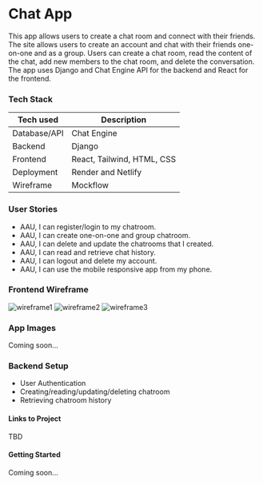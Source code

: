  # Chat App

This app allows users to create a chat room and connect with their friends. The site allows users to create an account and chat with their friends one-on-one and as a group. Users can create a chat room, read the content of the chat, add new members to the chat room, and delete the conversation. The app uses Django and Chat Engine API for the backend and React for the frontend.

 ### Tech Stack

| Tech used | Description |
|-----|------|
| Database/API | Chat Engine|
| Backend | Django|
| Frontend | React, Tailwind, HTML, CSS |
| Deployment | Render and Netlify |
| Wireframe | Mockflow |

### User Stories
- AAU, I can register/login to my chatroom.
- AAU, I can create one-on-one and group chatroom.
- AAU, I can delete and update the chatrooms that I created.
- AAU, I can read and retrieve chat history.
- AAU, I can logout and delete my account.
- AAU, I can use the mobile responsive app from my phone.


 ### Frontend Wireframe
    
![wireframe1](https://i.imgur.com/B12ODBu.png)
 ![wireframe2](https://i.imgur.com/mcFohD8.png)
 ![wireframe3](https://i.imgur.com/nlT1X84.png)
 ### App Images
 Coming soon...
 <!-- ![app index page](https://i.imgur.com/jrF2weW.png)
 ![app show page](https://i.imgur.com/MB2hEAw.png) -->

### Backend Setup
- User Authentication
- Creating/reading/updating/deleting chatroom
- Retrieving chatroom history 


#### Links to Project
TBD
<!-- [Backend Deployed Project Page](https://charming-creponne-cea4b6.netlify.app/) -->
<!-- [Frontend Deployed Project Page](https://travel-app-backend-v9eb.onrender.com/countries/) -->


####  Getting Started
Coming soon...

<!-- - Click on "create new menu items" button to add new menu items to your menu!
- To learn more about an item, tap on the image of the item.
- To delete an item, click on the item and then tap the delete button.
- To edit an item, click on the item and then tap the edit button. This will navigate you to the edit page. Then edit the item and click the update button to make changes to the menu item. -->